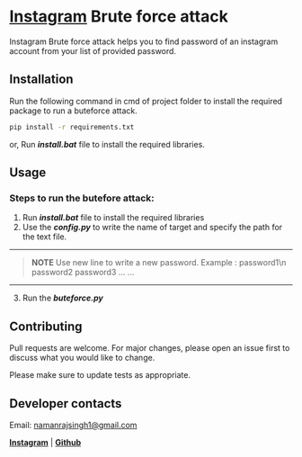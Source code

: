 # [Instagram](https://instagram.com/) Brute force attack
Instagram Brute force attack helps you to find password of an instagram account from your list of provided password.
## Installation
Run the following command in cmd of project folder to install the required package to run a buteforce attack. 
```bash
pip install -r requirements.txt
```
or,
Run ***install.bat*** file to install the required libraries.
## Usage
### Steps to run the butefore attack:
1. Run ***install.bat*** file to install the required libraries
2. Use the ***config.py*** to write the name of target and specify the path for the text file. 
---
>**NOTE**
Use new line to write a new password.
Example :
  password1\n
  password2
  password3
  ...
  ...


---

3. Run the ***buteforce.py***

## Contributing
Pull requests are welcome. For major changes, please open an issue first to discuss what you would like to change.

Please make sure to update tests as appropriate.

## Developer contacts
Email: namanrajsingh1@gmail.com

[**Instagram**](https://instagram.com/namanrajsingh01)                |               [**Github**](https://github.com/Naman-Raj-Singh)
